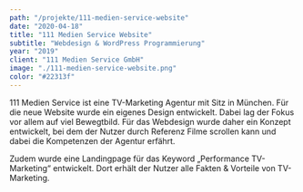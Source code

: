 ```yaml
---
path: "/projekte/111-medien-service-website"
date: "2020-04-18"
title: "111 Medien Service Website"
subtitle: "Webdesign & WordPress Programmierung"
year: "2019"
client: "111 Medien Service GmbH"
image: "./111-medien-service-website.png"
color: "#22313f"
---
```


111 Medien Service ist eine TV-Marketing Agentur mit Sitz in München. Für die neue Website wurde ein eigenes Design entwickelt. Dabei lag der Fokus vor allem auf viel Bewegtbild. Für das Webdesign wurde daher ein Konzept entwickelt, bei dem der Nutzer durch Referenz Filme scrollen kann und dabei die Kompetenzen der Agentur erfährt.

Zudem wurde eine Landingpage für das Keyword „Performance TV-Marketing“ entwickelt. Dort erhält der Nutzer alle Fakten & Vorteile von TV-Marketing.
